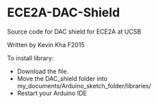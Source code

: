 # ECE2A-DAC-Shield

Source code for DAC shield for ECE2A at UCSB

Written by Kevin Kha F2015

To install library:
* Download the file.
* Move the DAC_shield folder into my_documents/Arduino_sketch_folder/libraries/
* Restart your Arduino IDE


